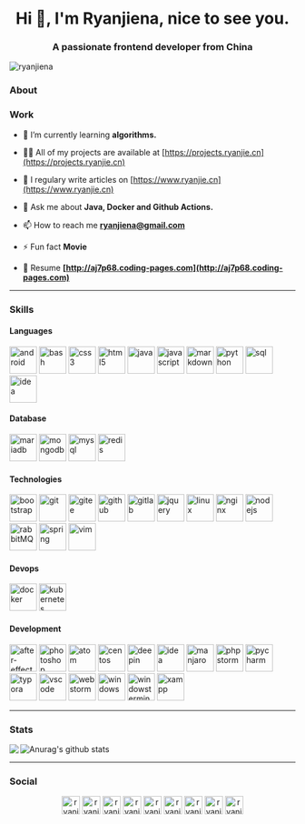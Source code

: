 <h1 align="center">Hi 👋, I'm Ryanjiena, nice to see you.</h1>
<h3 align="center">A passionate frontend developer from China</h3>

<p align="left"> <img src="https://komarev.com/ghpvc/?username=ryanjiena" alt="ryanjiena" /> </p>

### About

### Work

- 🌱 I’m currently learning **algorithms.**

- 👨‍💻 All of my projects are available at [https://projects.ryanjie.cn](https://projects.ryanjie.cn)

- 📝 I regulary write articles on [https://www.ryanjie.cn](https://www.ryanjie.cn)

- 💬 Ask me about **Java, Docker and Github Actions.**

- 📫 How to reach me **ryanjiena@gmail.com**

- ⚡ Fun fact **Movie**

- 📝 Resume **[http://aj7p68.coding-pages.com](http://aj7p68.coding-pages.com)**

---

### Skills

#### Languages

<p align="left">
<img src="https://cdn.jsdelivr.net/gh/Ryanjiena/icon@master/svg/android.svg" alt="android" width="48" height="48"/> 
<img src="https://cdn.jsdelivr.net/gh/Ryanjiena/icon@master/svg/bash.svg" alt="bash" width="48" height="48"/> 
<img src="https://cdn.jsdelivr.net/gh/Ryanjiena/icon@master/svg/css.svg" alt="css3" width="48" height="48"/> 
<img src="https://cdn.jsdelivr.net/gh/Ryanjiena/icon@master/svg/html.svg" alt="html5" width="48" height="48"/>
<img src="https://cdn.jsdelivr.net/gh/Ryanjiena/icon@master/svg/java.svg" alt="java" width="48" height="48"/>
<img src="https://cdn.jsdelivr.net/gh/Ryanjiena/icon@master/svg/javascript.svg" alt="javascript" width="48" height="48"/>
<img src="https://cdn.jsdelivr.net/gh/Ryanjiena/icon@master/svg/markdown.svg" alt="markdown" width="48" height="48"/>    
<img src="https://cdn.jsdelivr.net/gh/Ryanjiena/icon@master/svg/python.svg" alt="python" width="48" height="48"/>
<img src="https://cdn.jsdelivr.net/gh/Ryanjiena/icon@master/svg/sql.svg" alt="sql" width="48" height="48"/>    
<img src="https://cdn.jsdelivr.net/gh/Ryanjiena/icon@master/svg/idea.svg" alt="idea" width="48" height="48"/>
</p>

#### Database

<p align="left">
<img src="https://cdn.jsdelivr.net/gh/Ryanjiena/icon@master/svg/mariadb.svg" alt="mariadb" width="48" height="48"/>
<img src="https://cdn.jsdelivr.net/gh/Ryanjiena/icon@master/svg/mongodb.svg" alt="mongodb" width="48" height="48"/>
<img src="https://cdn.jsdelivr.net/gh/Ryanjiena/icon@master/svg/mysql.svg" alt="mysql" width="48" height="48"/> 
<img src="https://cdn.jsdelivr.net/gh/Ryanjiena/icon@master/svg/redis.svg" alt="redis" width="48" height="48"/>
</p>

#### Technologies

<p align="left">
<img src="https://cdn.jsdelivr.net/gh/Ryanjiena/icon@master/svg/bootstrap.svg" alt="bootstrap" width="48" height="48"/> 
<img src="https://cdn.jsdelivr.net/gh/Ryanjiena/icon@master/svg/git.svg" alt="git" width="48" height="48"/> 
<img src="https://cdn.jsdelivr.net/gh/Ryanjiena/icon@master/svg/gitee.svg" alt="gitee" width="48" height="48"/> 
<img src="https://cdn.jsdelivr.net/gh/Ryanjiena/icon@master/svg/github.svg" alt="github" width="48" height="48"/>  
<img src="https://cdn.jsdelivr.net/gh/Ryanjiena/icon@master/svg/gitlab.svg" alt="gitlab" width="48" height="48"/>  
<img src="https://cdn.jsdelivr.net/gh/Ryanjiena/icon@master/svg/jquery.svg" alt="jquery" width="48" height="48"/> 
<img src="https://cdn.jsdelivr.net/gh/Ryanjiena/icon@master/svg/linux.svg" alt="linux" width="48" height="48"/> 
<img src="https://cdn.jsdelivr.net/gh/Ryanjiena/icon@master/svg/nginx.svg" alt="nginx" width="48" height="48"/>
<img src="https://cdn.jsdelivr.net/gh/Ryanjiena/icon@master/svg/nodejs.svg" alt="nodejs" width="48" height="48"/> 
<img src="https://cdn.jsdelivr.net/gh/Ryanjiena/icon@master/svg/rabbitmq.svg" alt="rabbitMQ" width="48" height="48"/>
<img src="https://cdn.jsdelivr.net/gh/Ryanjiena/icon@master/svg/spring.svg" alt="spring" width="48" height="48"/>
<img src="https://cdn.jsdelivr.net/gh/Ryanjiena/icon@master/svg/vim.svg" alt="vim" width="48" height="48"/>
</p>

#### Devops

<p align="left">
<img src="https://cdn.jsdelivr.net/gh/Ryanjiena/icon@master/svg/docker.svg" alt="docker" width="48" height="48"/> 
<img src="https://cdn.jsdelivr.net/gh/Ryanjiena/icon@master/svg/kubernetes.svg" alt="kubernetes" width="48" height="48"/> 
</p>

#### Development

<p align="left">
<img src="https://cdn.jsdelivr.net/gh/Ryanjiena/icon@master/svg/adobe-after-effects.svg" alt="after-effects" width="48" height="48"/>
<img src="https://cdn.jsdelivr.net/gh/Ryanjiena/icon@master/svg/adobe-photoshop.svg
" alt="photoshop" width="48" height="48"/>
<img src="https://cdn.jsdelivr.net/gh/Ryanjiena/icon@master/svg/atom.svg" alt="atom" width="48" height="48"/>
<img src="https://cdn.jsdelivr.net/gh/Ryanjiena/icon@master/svg/centos.svg" alt="centos" width="48" height="48"/>   
<img src="https://cdn.jsdelivr.net/gh/Ryanjiena/icon@master/svg/deepin.svg" alt="deepin" width="48" height="48"/>    
<img src="https://cdn.jsdelivr.net/gh/Ryanjiena/icon@master/svg/idea.svg" alt="idea" width="48" height="48"/>
<img src="https://cdn.jsdelivr.net/gh/Ryanjiena/icon@master/svg/manjaro.svg" alt="manjaro" width="48" height="48"/>    
<img src="https://cdn.jsdelivr.net/gh/Ryanjiena/icon@master/svg/phpstorm.svg" alt="phpstorm" width="48" height="48"/>
<img src="https://cdn.jsdelivr.net/gh/Ryanjiena/icon@master/svg/pycharm.svg" alt="pycharm" width="48" height="48"/>    
<img src="https://cdn.jsdelivr.net/gh/Ryanjiena/icon@master/svg/typora.svg" alt="typora" width="48" height="48"/> 
<img src="https://cdn.jsdelivr.net/gh/Ryanjiena/icon@master/svg/vscode.svg" alt="vscode" width="48" height="48"/>
<img src="https://cdn.jsdelivr.net/gh/Ryanjiena/icon@master/svg/webstorm.svg" alt="webstorm" width="48" height="48"/>
<img src="https://cdn.jsdelivr.net/gh/Ryanjiena/icon@master/svg/windows.svg" alt="windows" width="48" height="48"/>
<img src="https://cdn.jsdelivr.net/gh/Ryanjiena/icon@master/svg/windowsterminal.svg" alt="windowsterminal" width="48" height="48"/>
<img src="https://cdn.jsdelivr.net/gh/Ryanjiena/icon@master/svg/xampp.svg" alt="xampp" width="48" height="48"/>
</p>

---

### Stats

<img align="left" style="display:inline-block" src="https://github-readme-stats.vercel.app/api/top-langs/?username=ryanjiena&layout=compact&theme=nightowl " />
<img style="display:inline-block" src="https://github-readme-stats.vercel.app/api?username=ryanjiena&show_icons=true&count_private=true&include_all_commits=true&hide=prs&theme=cobalt" alt="Anurag's github stats" />

---

### Social

<p align="center">
<a href="#" target="blank"><img align="center" src="https://cdn.jsdelivr.net/gh/Ryanjiena/icon@master/svg/dribbble.svg" alt="ryanjiena" height="32" width="32" /></a>
<a href="#" target="blank"><img align="center" src="https://cdn.jsdelivr.net/gh/Ryanjiena/icon@master/svg/facebook.svg" alt="ryanjiena" height="32" width="32" /></a>
<a href="#" target="blank"><img align="center" src="https://cdn.jsdelivr.net/gh/Ryanjiena/icon@master/svg/google.svg" alt="ryanjiena" height="32" width="32" /></a>
<a href="#" target="blank"><img align="center" src="https://cdn.jsdelivr.net/gh/Ryanjiena/icon@master/svg/leetcode.svg" alt="ryanjie" height="32" width="32" /></a>
<a href="#" target="blank"><img align="center" src="https://cdn.jsdelivr.net/gh/Ryanjiena/icon@master/svg/pixiv.svg" alt="ryanjiena" height="32" width="32" /></a>
<a href="#" target="blank"><img align="center" src="https://cdn.jsdelivr.net/gh/Ryanjiena/icon@master/svg/qq.svg" alt="ryanjie" height="32" width="32" /></a>
<a href="#" target="blank"><img align="center" src="https://cdn.jsdelivr.net/gh/Ryanjiena/icon@master/svg/telegram.svg" alt="ryanjiena" height="32" width="32" /></a>
<a href="#" target="blank"><img align="center" src="https://cdn.jsdelivr.net/gh/Ryanjiena/icon@master/svg/wechat.svg" alt="ryanjie" height="32" width="32" /></a>
<a href="#" target="blank"><img align="center" src="https://cdn.jsdelivr.net/gh/Ryanjiena/icon@master/svg/weibo.svg" alt="ryanjie" height="32" width="32" /></a>

</p>
